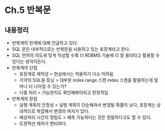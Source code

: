 # Ch.5 반복문

## 내용정리

- 반복계의 한계에 대해 언급하고 있다.
- SQL 문은 내부적으로는 반복문을 사용하고 있는 포장계라고 한다.
- SQL 언어의 의도에 맞게 작성할 수록 더 RDBMS 기술에 더 잘 올라타고 활용할 수 있다는 생각이든다.
- 반북계의 단점
	- 포장계로 재작성 > 현실에서는 적용하기 다소 어려움
	- 각각의 SQL을 튜닝 > 대부분 index range 스캔 index 스캔을 활용하는데 얼마나 더 나아질 수 있는가?
	- 다중 처리 > 가능한지도 확인해봐야되고 한정적임
- 반복계의 장점
	- 실행 계획의 안정성 > 실행 계획이 단순해져서 변경될 확률이 낮다, 포장계는 상대적으로 복잡해서 변경의 여지가 있다.
	- 예상처리 시간의 정밀도 > 예측 가능하다는 것은 정밀하다고도 할 수 있다.
	- 트랜잭션 제어가 편리하다.

